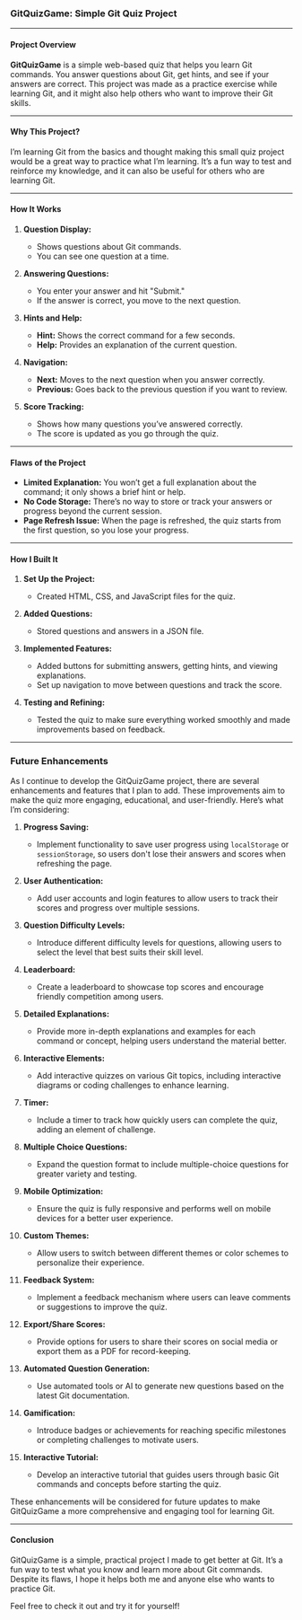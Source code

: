 ### GitQuizGame: Simple Git Quiz Project

---

#### **Project Overview**

**GitQuizGame** is a simple web-based quiz that helps you learn Git commands. You answer questions about Git, get hints, and see if your answers are correct. This project was made as a practice exercise while learning Git, and it might also help others who want to improve their Git skills.

---

#### **Why This Project?**

I’m learning Git from the basics and thought making this small quiz project would be a great way to practice what I’m learning. It’s a fun way to test and reinforce my knowledge, and it can also be useful for others who are learning Git.

---

#### **How It Works**

1. **Question Display:**
   - Shows questions about Git commands.
   - You can see one question at a time.

2. **Answering Questions:**
   - You enter your answer and hit "Submit."
   - If the answer is correct, you move to the next question.

3. **Hints and Help:**
   - **Hint:** Shows the correct command for a few seconds.
   - **Help:** Provides an explanation of the current question.

4. **Navigation:**
   - **Next:** Moves to the next question when you answer correctly.
   - **Previous:** Goes back to the previous question if you want to review.

5. **Score Tracking:**
   - Shows how many questions you’ve answered correctly.
   - The score is updated as you go through the quiz.

---

#### **Flaws of the Project**

- **Limited Explanation:** You won’t get a full explanation about the command; it only shows a brief hint or help.
- **No Code Storage:** There’s no way to store or track your answers or progress beyond the current session.
- **Page Refresh Issue:** When the page is refreshed, the quiz starts from the first question, so you lose your progress.

---

#### **How I Built It**

1. **Set Up the Project:**
   - Created HTML, CSS, and JavaScript files for the quiz.

2. **Added Questions:**
   - Stored questions and answers in a JSON file.

3. **Implemented Features:**
   - Added buttons for submitting answers, getting hints, and viewing explanations.
   - Set up navigation to move between questions and track the score.

4. **Testing and Refining:**
   - Tested the quiz to make sure everything worked smoothly and made improvements based on feedback.

---

### **Future Enhancements**

As I continue to develop the GitQuizGame project, there are several enhancements and features that I plan to add. These improvements aim to make the quiz more engaging, educational, and user-friendly. Here’s what I’m considering:

1. **Progress Saving:**
   - Implement functionality to save user progress using `localStorage` or `sessionStorage`, so users don't lose their answers and scores when refreshing the page.

2. **User Authentication:**
   - Add user accounts and login features to allow users to track their scores and progress over multiple sessions.

3. **Question Difficulty Levels:**
   - Introduce different difficulty levels for questions, allowing users to select the level that best suits their skill level.

4. **Leaderboard:**
   - Create a leaderboard to showcase top scores and encourage friendly competition among users.

5. **Detailed Explanations:**
   - Provide more in-depth explanations and examples for each command or concept, helping users understand the material better.

6. **Interactive Elements:**
   - Add interactive quizzes on various Git topics, including interactive diagrams or coding challenges to enhance learning.

7. **Timer:**
   - Include a timer to track how quickly users can complete the quiz, adding an element of challenge.

8. **Multiple Choice Questions:**
   - Expand the question format to include multiple-choice questions for greater variety and testing.

9. **Mobile Optimization:**
   - Ensure the quiz is fully responsive and performs well on mobile devices for a better user experience.

10. **Custom Themes:**
    - Allow users to switch between different themes or color schemes to personalize their experience.

11. **Feedback System:**
    - Implement a feedback mechanism where users can leave comments or suggestions to improve the quiz.

12. **Export/Share Scores:**
    - Provide options for users to share their scores on social media or export them as a PDF for record-keeping.

13. **Automated Question Generation:**
    - Use automated tools or AI to generate new questions based on the latest Git documentation.

14. **Gamification:**
    - Introduce badges or achievements for reaching specific milestones or completing challenges to motivate users.

15. **Interactive Tutorial:**
    - Develop an interactive tutorial that guides users through basic Git commands and concepts before starting the quiz.

These enhancements will be considered for future updates to make GitQuizGame a more comprehensive and engaging tool for learning Git.

---

#### **Conclusion**

GitQuizGame is a simple, practical project I made to get better at Git. It’s a fun way to test what you know and learn more about Git commands. Despite its flaws, I hope it helps both me and anyone else who wants to practice Git.

Feel free to check it out and try it for yourself!

